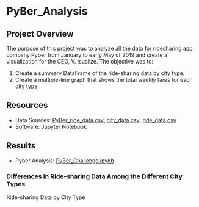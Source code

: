 # PyBer_Analysis

## Project Overview

The purpose of this project was to analyze all the data for ridesharing app company Pyber from January to early May of 2019 and create a visualization for the CEO, V. Isualize. The objective was to:

1. Create a summary DataFrame of the ride-sharing data by city type.
2. Create a multiple-line graph that shows the total weekly fares for each city type.

## Resources

- Data Sources: [PyBer_ride_data.csv](Resources/PyBer_ride_data.csv); [city_data.csv](Resources/city_data.csv); [ride_data.csv](Resources/ride_data.csv)
- Software: Jupyter Notebook

## Results

- Pyber Analysis: [PyBer_Challenge.ipynb](PyBer_Challenge.ipynb)

### Differences in Ride-sharing Data Among the Different City Types

Ride-sharing Data by City Type
<br>

